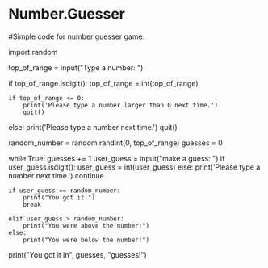 # Number.Guesser
#Simple code for number guesser game.




import random

top_of_range = input("Type a number: ")

if top_of_range.isdigit():
    top_of_range = int(top_of_range)

    if top_of_range <= 0:
        print('Please type a number larger than 0 next time.')
        quit()
else:
    print('Please type a number next time.')
    quit()

random_number = random.randint(0, top_of_range)
guesses = 0


while True:
    guesses += 1
    user_guess = input("make a guess: ")
    if user_guess.isdigit():
        user_guess = int(user_guess)
    else:
        print('Please type a number next time.')
        continue

    if user_guess == random_number:
        print("You got it!")
        break

    elif user_guess > random_number:
        print("You were above the number!")
    else:
        print("You were below the number!")

print("You got it in", guesses, "guesses!")
